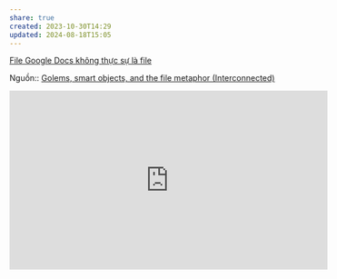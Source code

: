 ```yaml
---
share: true
created: 2023-10-30T14:29
updated: 2024-08-18T15:05
---
```

[File Google Docs không thực sự là file](../C%C6%A1%20s%E1%BB%9F%20d%E1%BB%AF%20li%E1%BB%87u/File%20Google%20Docs%20kh%C3%B4ng%20th%E1%BB%B1c%20s%E1%BB%B1%20l%C3%A0%20file.md)

Nguồn:: [Golems, smart objects, and the file metaphor (Interconnected)](https://interconnected.org/home/2021/02/01/golems)

<iframe width="560" height="315" src="https://www.youtube.com/embed/VVdmmN0su6E?si=qjf88xGD4_ziY479" title="YouTube video player" frameborder="0" allow="accelerometer; autoplay; clipboard-write; encrypted-media; gyroscope; picture-in-picture; web-share" referrerpolicy="strict-origin-when-cross-origin" allowfullscreen></iframe>